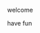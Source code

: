 welcome

have fun

<!---
mythitorium/mythitorium is a ✨ special ✨ repository because its `README.md` (this file) appears on your GitHub profile.
You can click the Preview link to take a look at your changes.
--->
